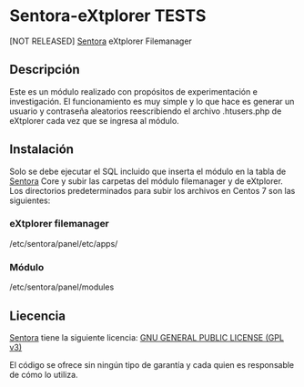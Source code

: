 # Sentora-eXtplorer TESTS
[NOT RELEASED] [Sentora](https://github.com/sentora/sentora-core) eXtplorer Filemanager


## Descripción

Este es un módulo realizado con propósitos de experimentación e investigación. El funcionamiento es muy simple y lo que hace es generar un usuario y contraseña aleatorios reescribiendo el archivo .htusers.php de eXtplorer cada vez que se ingresa al módulo.


## Instalación
Solo se debe ejecutar el SQL incluido que inserta el módulo en la tabla de [Sentora](https://github.com/sentora/sentora-core) Core y subir las carpetas del módulo filemanager y de eXtplorer.
Los directorios predeterminados para subir los archivos en Centos 7 son las siguientes:

### eXtplorer filemanager
/etc/sentora/panel/etc/apps/

### Módulo
/etc/sentora/panel/modules


## Liecencia
[Sentora](https://github.com/sentora/sentora-core) tiene la siguiente licencia: [GNU GENERAL PUBLIC LICENSE (GPL v3)](https://www.gnu.org/licenses/gpl-3.0.en.html)

El código se ofrece sin ningún tipo de garantía y cada quien es responsable de cómo lo utiliza.
